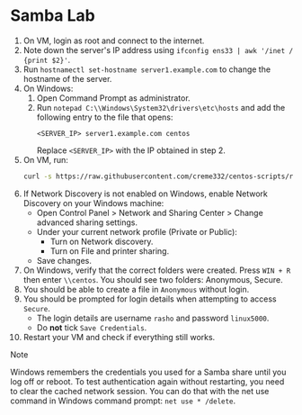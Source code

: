 # Samba Lab

1. On VM, login as root and connect to the internet.
2. Note down the server's IP address using `ifconfig ens33 | awk '/inet / {print $2}'`.
3. Run `hostnamectl set-hostname server1.example.com` to change the hostname of the server.
4. On Windows:
   1. Open Command Prompt as administrator.
   2. Run `notepad C:\\Windows\System32\drivers\etc\hosts` and add the following entry to the file that opens:
      ```
      <SERVER_IP> server1.example.com centos
      ```
      Replace `<SERVER_IP>` with the IP obtained in step 2.
5. On VM, run:
   ```bash
   curl -s https://raw.githubusercontent.com/creme332/centos-scripts/refs/heads/samba/samba-lab/server.sh | sh
   ```
6. If Network Discovery is not enabled on Windows, enable Network Discovery on your Windows machine:
   - Open Control Panel > Network and Sharing Center > Change advanced sharing settings.
   - Under your current network profile (Private or Public):
     - Turn on Network discovery.
     - Turn on File and printer sharing.
   - Save changes.
7. On Windows, verify that the correct folders were created. Press `WIN + R` then enter `\\centos`. You should see two folders: Anonymous, Secure.
8. You should be able to create a file in `Anonymous` without login. 
9. You should be prompted for login details when attempting to access `Secure`. 
   - The login details are username `rasho` and password `linux5000`. 
   - Do **not** tick `Save Credentials`.
1.  Restart your VM and check if everything still works. 

> [!NOTE]
Windows remembers the credentials you used for a Samba share until you log off or reboot. To test authentication again without restarting, you need to clear the cached network session. You can do that with the net use command in Windows command prompt: `net use * /delete`.